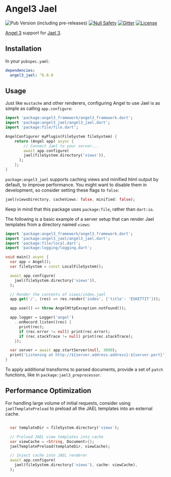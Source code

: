 # Angel3 Jael

![Pub Version (including pre-releases)](https://img.shields.io/pub/v/angel3_jael?include_prereleases)
[![Null Safety](https://img.shields.io/badge/null-safety-brightgreen)](https://dart.dev/null-safety)
[![Gitter](https://img.shields.io/gitter/room/angel_dart/discussion)](https://gitter.im/angel_dart/discussion)
[![License](https://img.shields.io/github/license/dukefirehawk/angel)](https://github.com/dukefirehawk/angel/tree/master/packages/jael/angel_jael/LICENSE)

[Angel 3](https://pub.dev/packages/angel3_framework) support for [Jael 3](https://pub.dev/packages/jael3).

## Installation

In your `pubspec.yaml`:

```yaml
dependencies:
  angel3_jael: ^6.0.0
```

## Usage

Just like `mustache` and other renderers, configuring Angel to use Jael is as simple as calling `app.configure`:

```dart
import 'package:angel3_framework/angel3_framework.dart';
import 'package:angel3_jael/angel3_jael.dart';
import 'package:file/file.dart';

AngelConfigurer myPlugin(FileSystem fileSystem) {
    return (Angel app) async {
        // Connect Jael to your server...
        await app.configure(
        jael(fileSystem.directory('views')),
      );
    };
}
```

`package:angel3_jael` supports caching views and minified html output by default, to improve performance. You might want to disable them in development, so consider setting these flags to `false`:

```dart
jael(viewsDirectory, cacheViews: false, minified: false);
```

Keep in mind that this package uses `package:file`, rather than `dart:io`.

The following is a basic example of a server setup that can render Jael templates from a directory named `views`:

```dart
import 'package:angel3_framework/angel3_framework.dart';
import 'package:angel3_jael/angel3_jael.dart';
import 'package:file/local.dart';
import 'package:logging/logging.dart';

void main() async {
  var app = Angel();
  var fileSystem = const LocalFileSystem();

  await app.configure(
    jael(fileSystem.directory('views')),
  );

  // Render the contents of views/index.jael
  app.get('/', (res) => res.render('index', {'title': 'ESKETTIT'}));

  app.use(() => throw AngelHttpException.notFound());

  app.logger = Logger('angel')
    ..onRecord.listen((rec) {
      print(rec);
      if (rec.error != null) print(rec.error);
      if (rec.stackTrace != null) print(rec.stackTrace);
    });

  var server = await app.startServer(null, 3000);
  print('Listening at http://${server.address.address}:${server.port}');
}
```

To apply additional transforms to parsed documents, provide a set of `patch` functions, like in `package:jael3_preprocessor`.

## Performance Optimization

For handling large volume of initial requests, consider using `jaelTemplatePreload` to preload all the JAEL templates
into an external cache.

```dart

  var templateDir = fileSystem.directory('views');

  // Preload JAEL view templates into cache
  var viewCache = <String, Document>{};
  jaelTemplatePreload(templateDir, viewCache);

  // Inject cache into JAEL renderer
  await app.configure(
    jael(fileSystem.directory('views'), cache: viewCache),
  );

```
